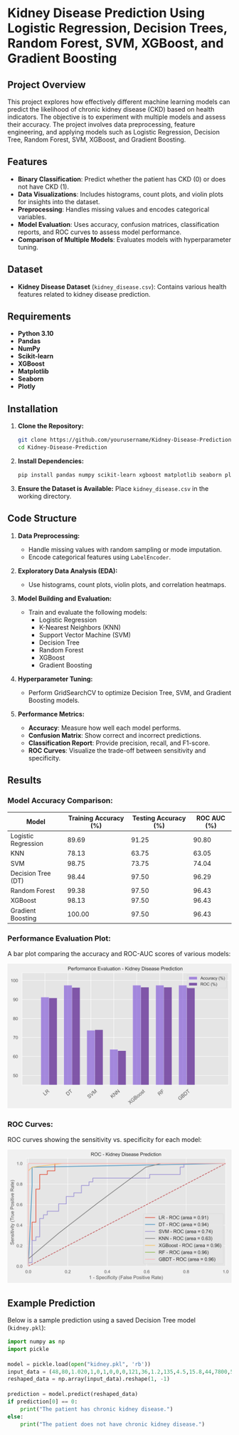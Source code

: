 # Kidney Disease Prediction Using Logistic Regression, Decision Trees, Random Forest, SVM, XGBoost, and Gradient Boosting

## Project Overview

This project explores how effectively different machine learning models can predict the likelihood of chronic kidney disease (CKD) based on health indicators. The objective is to experiment with multiple models and assess their accuracy. The project involves data preprocessing, feature engineering, and applying models such as Logistic Regression, Decision Tree, Random Forest, SVM, XGBoost, and Gradient Boosting.

## Features

- **Binary Classification**: Predict whether the patient has CKD (0) or does not have CKD (1).
- **Data Visualizations**: Includes histograms, count plots, and violin plots for insights into the dataset.
- **Preprocessing**: Handles missing values and encodes categorical variables.
- **Model Evaluation**: Uses accuracy, confusion matrices, classification reports, and ROC curves to assess model performance.
- **Comparison of Multiple Models**: Evaluates models with hyperparameter tuning.

## Dataset

- **Kidney Disease Dataset** (`kidney_disease.csv`): Contains various health features related to kidney disease prediction.

## Requirements

- **Python 3.10**
- **Pandas**
- **NumPy**
- **Scikit-learn**
- **XGBoost**
- **Matplotlib**
- **Seaborn**
- **Plotly**

## Installation

1. **Clone the Repository:**

    ```bash
    git clone https://github.com/yourusername/Kidney-Disease-Prediction.git
    cd Kidney-Disease-Prediction
    ```

2. **Install Dependencies:**

    ```bash
    pip install pandas numpy scikit-learn xgboost matplotlib seaborn plotly
    ```

3. **Ensure the Dataset is Available:**
   Place `kidney_disease.csv` in the working directory.

## Code Structure

1. **Data Preprocessing:**
   - Handle missing values with random sampling or mode imputation.
   - Encode categorical features using `LabelEncoder`.

2. **Exploratory Data Analysis (EDA):**
   - Use histograms, count plots, violin plots, and correlation heatmaps.

3. **Model Building and Evaluation:**
   - Train and evaluate the following models:
     - Logistic Regression
     - K-Nearest Neighbors (KNN)
     - Support Vector Machine (SVM)
     - Decision Tree
     - Random Forest
     - XGBoost
     - Gradient Boosting

4. **Hyperparameter Tuning:**
   - Perform GridSearchCV to optimize Decision Tree, SVM, and Gradient Boosting models.

5. **Performance Metrics:**
   - **Accuracy**: Measure how well each model performs.
   - **Confusion Matrix**: Show correct and incorrect predictions.
   - **Classification Report**: Provide precision, recall, and F1-score.
   - **ROC Curves**: Visualize the trade-off between sensitivity and specificity.

## Results

### Model Accuracy Comparison:

| **Model**              | **Training Accuracy (%)** | **Testing Accuracy (%)** | **ROC AUC (%)** |
|------------------------|---------------------------|--------------------------|----------------|
| Logistic Regression    | 89.69                     | 91.25                    | 90.80          |
| KNN                    | 78.13                     | 63.75                    | 63.05          |
| SVM                    | 98.75                     | 73.75                    | 74.04          |
| Decision Tree (DT)     | 98.44                     | 97.50                    | 96.29          |
| Random Forest          | 99.38                     | 97.50                    | 96.43          |
| XGBoost                | 98.13                     | 97.50                    | 96.43          |
| Gradient Boosting      | 100.00                    | 97.50                    | 96.43          |

### Performance Evaluation Plot:
A bar plot comparing the accuracy and ROC-AUC scores of various models:

![Performance Evaluation - Kidney Disease Prediction](Images/PE_kidney.jpeg)

### ROC Curves:
ROC curves showing the sensitivity vs. specificity for each model:

![ROC - Kidney Disease Prediction](Images/roc_kidney.jpeg)

## Example Prediction

Below is a sample prediction using a saved Decision Tree model (`kidney.pkl`):

```python
import numpy as np
import pickle

model = pickle.load(open("kidney.pkl", 'rb'))
input_data = (48,80,1.020,1,0,1,0,0,0,121,36,1.2,135,4.5,15.8,44,7800,5.2,1,1,0,1,0,0)
reshaped_data = np.array(input_data).reshape(1, -1)

prediction = model.predict(reshaped_data)
if prediction[0] == 0:
    print("The patient has chronic kidney disease.")
else:
    print("The patient does not have chronic kidney disease.")
